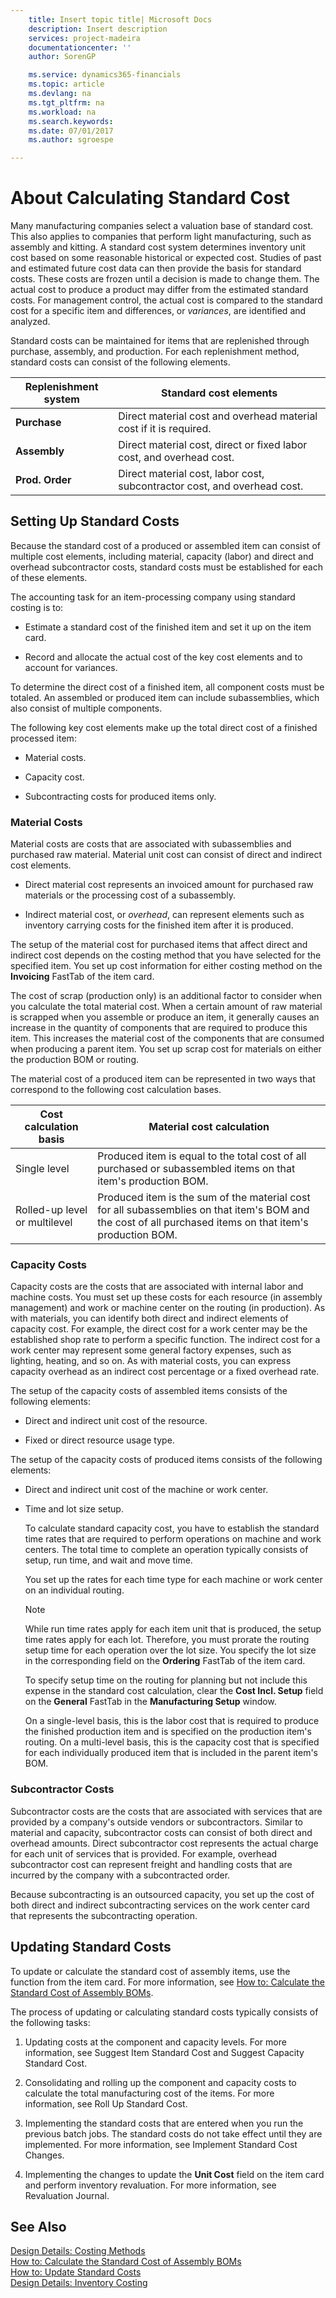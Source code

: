 ```yaml
---
    title: Insert topic title| Microsoft Docs
    description: Insert description
    services: project-madeira
    documentationcenter: ''
    author: SorenGP

    ms.service: dynamics365-financials
    ms.topic: article
    ms.devlang: na
    ms.tgt_pltfrm: na
    ms.workload: na
    ms.search.keywords:
    ms.date: 07/01/2017
    ms.author: sgroespe

---
```

# About Calculating Standard Cost
Many manufacturing companies select a valuation base of standard cost. This also applies to companies that perform light manufacturing, such as assembly and kitting. A standard cost system determines inventory unit cost based on some reasonable historical or expected cost. Studies of past and estimated future cost data can then provide the basis for standard costs. These costs are frozen until a decision is made to change them. The actual cost to produce a product may differ from the estimated standard costs. For management control, the actual cost is compared to the standard cost for a specific item and differences, or *variances*, are identified and analyzed.  
  
 Standard costs can be maintained for items that are replenished through purchase, assembly, and production. For each replenishment method, standard costs can consist of the following elements.  
  
|Replenishment system|Standard cost elements|  
|--------------------------|----------------------------|  
|**Purchase**|Direct material cost and overhead material cost if it is required.|  
|**Assembly**|Direct material cost, direct or fixed labor cost, and overhead cost.|  
|**Prod. Order**|Direct material cost, labor cost, subcontractor cost, and overhead cost.|  
  
## Setting Up Standard Costs  
 Because the standard cost of a produced or assembled item can consist of multiple cost elements, including material, capacity (labor) and direct and overhead subcontractor costs, standard costs must be established for each of these elements.  
  
 The accounting task for an item-processing company using standard costing is to:  
  
-   Estimate a standard cost of the finished item and set it up on the item card.  
  
-   Record and allocate the actual cost of the key cost elements and to account for variances.  
  
 To determine the direct cost of a finished item, all component costs must be totaled. An assembled or produced item can include subassemblies, which also consist of multiple components.  
  
 The following key cost elements make up the total direct cost of a finished processed item:  
  
-   Material costs.  
  
-   Capacity cost.  
  
-   Subcontracting costs for produced items only.  
  
### Material Costs  
 Material costs are costs that are associated with subassemblies and purchased raw material. Material unit cost can consist of direct and indirect cost elements.  
  
-   Direct material cost represents an invoiced amount for purchased raw materials or the processing cost of a subassembly.  
  
-   Indirect material cost, or *overhead*, can represent elements such as inventory carrying costs for the finished item after it is produced.  
  
 The setup of the material cost for purchased items that affect direct and indirect cost depends on the costing method that you have selected for the specified item. You set up cost information for either costing method on the **Invoicing** FastTab of the item card.  
  
 The cost of scrap (production only) is an additional factor to consider when you calculate the total material cost. When a certain amount of raw material is scrapped when you assemble or produce an item, it generally causes an increase in the quantity of components that are required to produce this item. This increases the material cost of the components that are consumed when producing a parent item. You set up scrap cost for materials on either the production BOM or routing.  
  
 The material cost of a produced item can be represented in two ways that correspond to the following cost calculation bases.  
  
|Cost calculation basis|Material cost calculation|  
|----------------------------|-------------------------------|  
|Single level|Produced item is equal to the total cost of all purchased or subassembled items on that item's production BOM.|  
|Rolled-up level or multilevel|Produced item is the sum of the material cost for all subassemblies on that item's BOM and the cost of all purchased items on that item's production BOM.|  
  
### Capacity Costs  
 Capacity costs are the costs that are associated with internal labor and machine costs. You must set up these costs for each resource (in assembly management) and work or machine center on the routing (in production). As with materials, you can identify both direct and indirect elements of capacity cost. For example, the direct cost for a work center may be the established shop rate to perform a specific function. The indirect cost for a work center may represent some general factory expenses, such as lighting, heating, and so on. As with material costs, you can express capacity overhead as an indirect cost percentage or a fixed overhead rate.  
  
 The setup of the capacity costs of assembled items consists of the following elements:  
  
-   Direct and indirect unit cost of the resource.  
  
-   Fixed or direct resource usage type.  
  
 The setup of the capacity costs of produced items consists of the following elements:  
  
-   Direct and indirect unit cost of the machine or work center.  
  
-   Time and lot size setup.  
  
     To calculate standard capacity cost, you have to establish the standard time rates that are required to perform operations on machine and work centers. The total time to complete an operation typically consists of setup, run time, and wait and move time.  
  
     You set up the rates for each time type for each machine or work center on an individual routing.  
  
    > [!NOTE]  
    >  While run time rates apply for each item unit that is produced, the setup time rates apply for each lot. Therefore, you must prorate the routing setup time for each operation over the lot size. You specify the lot size in the corresponding field on the **Ordering** FastTab of the item card.  
  
     To specify setup time on the routing for planning but not include this expense in the standard cost calculation, clear the **Cost Incl. Setup** field on the  **General** FastTab in the **Manufacturing Setup** window.  
  
     On a single-level basis, this is the labor cost that is required to produce the finished production item and is specified on the production item's routing. On a multi-level basis, this is the capacity cost that is specified for each individually produced item that is included in the parent item's BOM.  
  
### Subcontractor Costs  
 Subcontractor costs are the costs that are associated with services that are provided by a company's outside vendors or subcontractors. Similar to material and capacity, subcontractor costs can consist of both direct and overhead amounts. Direct subcontractor cost represents the actual charge for each unit of services that is provided. For example, overhead subcontractor cost can represent freight and handling costs that are incurred by the company with a subcontracted order.  
  
 Because subcontracting is an outsourced capacity, you set up the cost of both direct and indirect subcontracting services on the work center card that represents the subcontracting operation.  
  
## Updating Standard Costs  
 To update or calculate the standard cost of assembly items, use the function from the item card. For more information, see [How to: Calculate the Standard Cost of Assembly BOMs](how-to-calculate-the-standard-cost-of-assembly-boms.md).  
  
 The process of updating or calculating standard costs typically consists of the following tasks:  
  
1.  Updating costs at the component and capacity levels. For more information, see Suggest Item Standard Cost and Suggest Capacity Standard Cost.  
  
2.  Consolidating and rolling up the component and capacity costs to calculate the total manufacturing cost of the items. For more information, see Roll Up Standard Cost.  
  
3.  Implementing the standard costs that are entered when you run the previous batch jobs. The standard costs do not take effect until they are implemented. For more information, see Implement Standard Cost Changes.  
  
4.  Implementing the changes to update the **Unit Cost** field on the item card and perform inventory revaluation. For more information, see Revaluation Journal.  
  
## See Also  
 [Design Details: Costing Methods](design-details-costing-methods.md)   
 [How to: Calculate the Standard Cost of Assembly BOMs](how-to-calculate-the-standard-cost-of-assembly-boms.md)   
 [How to: Update Standard Costs](how-to-update-standard-costs.md)   
 [Design Details: Inventory Costing](design-details-inventory-costing.md)